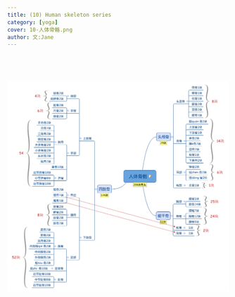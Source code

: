 ```yaml
---
title: (10) Human skeleton series 
category: [yoga]
cover: 10-人体骨骼.png
author: 文:Jane 
---
```


&emsp;&emsp;


&emsp;&emsp;


![Human skeleton series](./10-人体骨骼.png)

      
        
